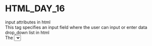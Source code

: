 # HTML_DAY_16<br>
input attributes in html<br>
This tag specifies an input field where the user can input or enter data<br>
drop_down list in html<br>
The <select> tag is used to create a drop_down list<br>
Text area in html<br>
textarea is a multiline text input control<br>
buttons in html<br>
the html <button> tag is used for creating a button within forms 
